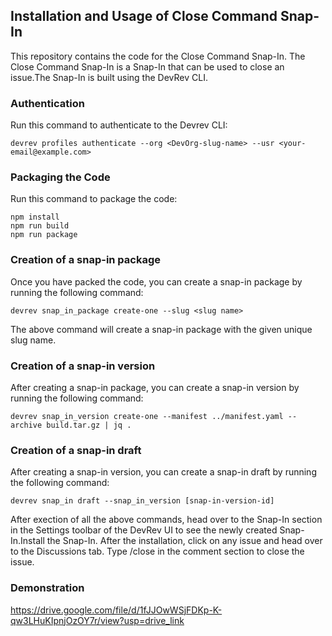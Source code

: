## Installation and Usage of Close Command Snap-In

This repository contains the code for the Close Command Snap-In. The Close Command Snap-In is a Snap-In that can be used to close an issue.The Snap-In is built using the DevRev CLI.

### Authentication

Run this command to authenticate to the Devrev CLI:

```
devrev profiles authenticate --org <DevOrg-slug-name> --usr <your-email@example.com>

```

### Packaging the Code

Run this command to package the code:

```
npm install
npm run build
npm run package

```

### Creation of a snap-in package

Once you have packed the code, you can create a snap-in package by running the following command:

```
devrev snap_in_package create-one --slug <slug name>

```

The above command will create a snap-in package with the given unique slug name.

### Creation of a snap-in version

After creating a snap-in package, you can create a snap-in version by running the following command:

```
devrev snap_in_version create-one --manifest ../manifest.yaml --archive build.tar.gz | jq .

```

### Creation of a snap-in draft

After creating a snap-in version, you can create a snap-in draft by running the following command:

```
devrev snap_in draft --snap_in_version [snap-in-version-id]

```

After exection of all the above commands, head over to the Snap-In section in the Settings toolbar of the DevRev UI to see the newly created Snap-In.Install the Snap-In. After the installation, click on any issue and head over to the Discussions tab. Type /close in the comment section to close the issue.

### Demonstration

https://drive.google.com/file/d/1fJJOwWSjFDKp-K-qw3LHuKIpnjOzOY7r/view?usp=drive_link
